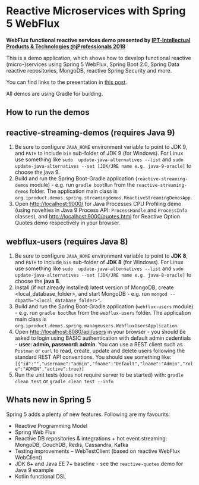 # Reactive Microservices with Spring 5 WebFlux

**WebFlux functional reactive services demo presented by [IPT-Intellectual Products & Technologies @jProfessionals 2018](http://iproduct.org/en/presentation-winter-edition-2018-jprofessionals/)**

This is a demo application, which shows how to develop functional reactive (micro-)services using Spring 5 WebFlux, Spring Boot 2.0, Spring Data reactive repositories, MongoDB, reactive Spring Security and more.

You can find links to the presentation in [this post](https://www.slideshare.net/Trayan_Iliev/microservices-with-spring-5-webflux-jprofessionals).

All demos are using Gradle for building.

## How to run the demos

## reactive-streaming-demos (requires Java 9)

1. Be sure to configure `JAVA_HOME` environment variable to point to JDK 9, and `PATH` to include `bin` sub-folder of JDK 9 (for Windows). For Linux use something like `sudo  update-java-alternatives --list` and `sudo  update-java-alternatives --set [JDK/JRE name e.g. java-9-oracle]` to choose the java 9.
2. Build and run the Spring Boot-Gradle application (`reactive-streaming-demos` module) - e.g. run `gradle bootRun` from the `reactive-streaming-demos` folder. The application main class is `org.iproduct.demos.spring.streamingdemos.ReactiveStreamingDemosApp`.
3. Open [http://localhost:9000/](http://localhost:9000/) for Java Processes CPU Profiling demo (using novelties in Java 9 Process API:  `ProcessHandle` and `ProcessInfo` classes), and [http://localhost:9000/quotes.html](http://localhost:9000/quotes.html) for Reactive Option Quotes demo respectively in your browser.

## webflux-users (requires Java 8)

1. Be sure to configure `JAVA_HOME` environment variable to point to **JDK 8**, and `PATH` to include `bin` sub-folder of **JDK 8** (for Windows). For Linux use something like `sudo  update-java-alternatives --list` and `sudo  update-java-alternatives --set [JDK/JRE name e.g. java-8-oracle]` to choose the **java 8**.
2. Install (if not already installed) latest version of MongoDB, create <local_database_folder>, and start MongoDB - e.g. run `mongod --dbpath="<local_database_folder>"`.
3. Build and run the Spring Boot-Gradle application (`webflux-users` module) - e.g. run `gradle bootRun` from the `webflux-users` folder. The application main class is `org.iproduct.demos.spring.manageusers.WebfluxUsersApplication`.
4. Open [http://localhost:8080/api/users](http://localhost:8080/api/users) in your browser - you should be asked to login using BASIC authentication with default admin cedentials - **user: admin, password: admin**. You can use a REST client such as `Postman` or `curl` to read, create, update and delete users following the standard REST API conventions.
You should see something like: 
`[{"id":"","username":"admin","fname":"Default","lname":"Admin","role":"ADMIN","active":true}]`
5. Run the unit tests (does not require server to be started) with: `gradle clean test` or `gradle clean test --info`

## Whats new in Spring 5

Spring 5 adds a plenty of new features. Following are my favourits:
- Reactive Programming Model
- Spring Web Flux
- Reactive DB repositories & integrations + hot event streaming: MongoDB, CouchDB, Redis, Cassandra, Kafka
- Testing improvements – WebTestClient (based on reactive WebFlux WebClient)
- JDK 8+ and Java EE 7+ baseline - see the `reactive-quotes` demo for Java 9 example
- Kotlin functional DSL
